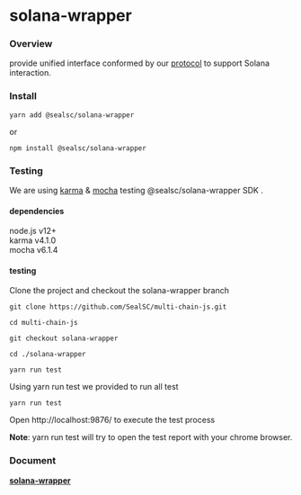 # solana-wrapper

### Overview

provide unified interface conformed by our [protocol](https://github.com/SealSC/multi-chain-js/tree/main/protocol) to support Solana interaction.

### Install

```
yarn add @sealsc/solana-wrapper
```
 or 
```
npm install @sealsc/solana-wrapper
```    


### Testing
We are using [karma](http://karma-runner.github.io/6.3/intro/configuration.html) & [mocha](https://mochajs.org/) testing @sealsc/solana-wrapper SDK .

#### dependencies
node.js v12+   
karma v4.1.0   
mocha v6.1.4   

#### testing

Clone the project and checkout the solana-wrapper branch

```
git clone https://github.com/SealSC/multi-chain-js.git

cd multi-chain-js

git checkout solana-wrapper

cd ./solana-wrapper

yarn run test

```  

Using yarn run test we provided to run all test
```
yarn run test
```
Open http://localhost:9876/ to execute the test process   

**Note**: yarn run test will try to open the test report with your chrome browser.


### Document

**[solana-wrapper](https://multi-chain-js-doc.seor.io/en/solana/Actions/)**  

